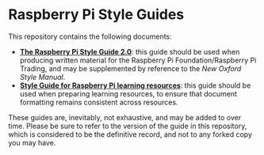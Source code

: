 # Raspberry Pi Style Guides

This repository contains the following documents: 

- [**The Raspberry Pi Style Guide 2.0**](https://github.com/raspberrypilearning/style-guide/blob/master/style-guide.md): this guide should be used when producing written material for the Raspberry Pi Foundation/Raspberry Pi Trading, and may be supplemented by reference to the *New Oxford Style Manual*. 
- [**Style Guide for Raspberry Pi learning resources**](https://github.com/raspberrypilearning/style-guide/blob/master/style-guide-for-resources.md): this guide should be used when preparing learning resources, to ensure that document formatting remains consistent across resources.  

These guides are, inevitably, not exhaustive, and may be added to over time. Please be sure to refer to the version of the guide in this repository, which is considered to be the definitive record, and not to any forked copy you may have. 
